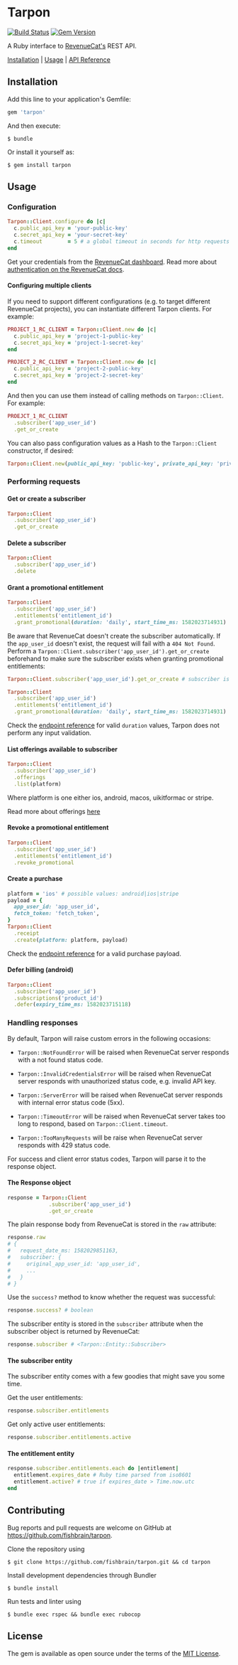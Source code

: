 # Tarpon

[![Build Status](https://travis-ci.com/fishbrain/tarpon.svg?branch=master)](https://travis-ci.com/fishbrain/tarpon)
[![Gem Version](https://badge.fury.io/rb/tarpon.svg)](https://rubygems.org/gems/tarpon)

A Ruby interface to [RevenueCat's](https://www.revenuecat.com/) REST API.

[Installation](#installation) | [Usage](#usage) | [API Reference](https://www.rubydoc.info/gems/tarpon/)

## Installation

Add this line to your application's Gemfile:

```ruby
gem 'tarpon'
```

And then execute:

    $ bundle

Or install it yourself as:

    $ gem install tarpon

## Usage

### Configuration

```ruby
Tarpon::Client.configure do |c|
  c.public_api_key = 'your-public-key'
  c.secret_api_key = 'your-secret-key'
  c.timeout        = 5 # a global timeout in seconds for http requests to RevenueCat server, default is 5 seconds
end
```

Get your credentials from the [RevenueCat dashboard](https://app.revenuecat.com/apps/). Read more about [authentication on the RevenueCat docs](https://docs.revenuecat.com/docs/authentication).

#### Configuring multiple clients

If you need to support different configurations (e.g. to target different RevenueCat projects), you can instantiate different Tarpon clients. For example:

```ruby
PROJECT_1_RC_CLIENT = Tarpon::Client.new do |c|
  c.public_api_key = 'project-1-public-key'
  c.secret_api_key = 'project-1-secret-key'
end

PROJECT_2_RC_CLIENT = Tarpon::Client.new do |c|
  c.public_api_key = 'project-2-public-key'
  c.secret_api_key = 'project-2-secret-key'
end
```

And then you can use them instead of calling methods on `Tarpon::Client`. For example:

```ruby
PROEJCT_1_RC_CLIENT
  .subscriber('app_user_id')
  .get_or_create
```

You can also pass configuration values as a Hash to the `Tarpon::Client` constructor, if desired:

```ruby
Tarpon::Client.new(public_api_key: 'public-key', private_api_key: 'private-key')
```

### Performing requests

#### Get or create a subscriber

```ruby
Tarpon::Client
  .subscriber('app_user_id')
  .get_or_create
```

#### Delete a subscriber

```ruby
Tarpon::Client
  .subscriber('app_user_id')
  .delete
```

#### Grant a promotional entitlement

```ruby
Tarpon::Client
  .subscriber('app_user_id')
  .entitlements('entitlement_id')
  .grant_promotional(duration: 'daily', start_time_ms: 1582023714931)
```

Be aware that RevenueCat doesn't create the subscriber automatically. If the `app_user_id` doesn't exist, the request will fail with a `404 Not Found`. Perform a `Tarpon::Client.subscriber('app_user_id').get_or_create` beforehand to make sure the subscriber exists when granting promotional entitlements:

```ruby
Tarpon::Client.subscriber('app_user_id').get_or_create # subscriber is created

Tarpon::Client
  .subscriber('app_user_id')
  .entitlements('entitlement_id')
  .grant_promotional(duration: 'daily', start_time_ms: 1582023714931)
```

Check the [endpoint reference](https://docs.revenuecat.com/reference#grant-a-promotional-entitlement) for valid `duration` values, Tarpon does not perform any input validation.

#### List offerings available to subscriber
```ruby
Tarpon::Client
  .subscriber('app_user_id')
  .offerings
  .list(platform)
```

Where platform is one either ios, android, macos, uikitformac or stripe.

Read more about offerings [here](https://docs.revenuecat.com/docs/entitlements#offerings)
#### Revoke a promotional entitlement

```ruby
Tarpon::Client
  .subscriber('app_user_id')
  .entitlements('entitlement_id')
  .revoke_promotional
```

#### Create a purchase

```ruby
platform = 'ios' # possible values: android|ios|stripe
payload = {
  app_user_id: 'app_user_id',
  fetch_token: 'fetch_token',
}
Tarpon::Client
  .receipt
  .create(platform: platform, payload)
```

Check the [endpoint reference](https://docs.revenuecat.com/reference#receipts) for a valid purchase payload.

#### Defer billing (android)

```ruby
Tarpon::Client
  .subscriber('app_user_id')
  .subscriptions('product_id')
  .defer(expiry_time_ms: 1582023715118)
```

### Handling responses

By default, Tarpon will raise custom errors in the following occasions:

- `Tarpon::NotFoundError` will be raised when RevenueCat server responds with a not found status code.

- `Tarpon::InvalidCredentialsError` will be raised when RevenueCat server responds with unauthorized status code, e.g. invalid API key.

- `Tarpon::ServerError` will be raised when RevenueCat server responds with internal error status code (5xx).

- `Tarpon::TimeoutError` will be raised when RevenueCat server takes too long to respond, based on `Tarpon::Client.timeout`.

- `Tarpon::TooManyRequests` will be raise when RevenueCat server responds with 429 status code.

For success and client error status codes, Tarpon will parse it to the response object.

#### The Response object

```ruby
response = Tarpon::Client
             .subscriber('app_user_id')
             .get_or_create
```

The plain response body from RevenueCat is stored in the `raw` attribute:

```ruby
response.raw
# {
#   request_date_ms: 1582029851163,
#   subscriber: {
#     original_app_user_id: 'app_user_id',
#     ...
#   }
# }
```

Use the `success?` method to know whether the request was successful:

```ruby
response.success? # boolean
```

The subscriber entity is stored in the `subscriber` attribute when the subscriber object is returned by RevenueCat:

```ruby
response.subscriber # <Tarpon::Entity::Subscriber>
```

#### The subscriber entity

The subscriber entity comes with a few goodies that might save you some time.

Get the user entitlements:

```ruby
response.subscriber.entitlements
```

Get only active user entitlements:

```ruby
response.subscriber.entitlements.active
```

#### The entitlement entity

```ruby
response.subscriber.entitlements.each do |entitlement|
  entitlement.expires_date # Ruby time parsed from iso8601
  entitlement.active? # true if expires_date > Time.now.utc
end
```

## Contributing

Bug reports and pull requests are welcome on GitHub at https://github.com/fishbrain/tarpon.

Clone the repository using

    $ git clone https://github.com/fishbrain/tarpon.git && cd tarpon

Install development dependencies through Bundler

    $ bundle install

Run tests and linter using

    $ bundle exec rspec && bundle exec rubocop

## License

The gem is available as open source under the terms of the [MIT License](https://opensource.org/licenses/MIT).
